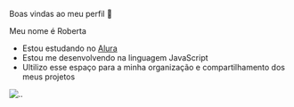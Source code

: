 Boas vindas ao meu perfil 💜

Meu nome é Roberta

- Estou estudando no [Alura](https://www.alura.com.br)
- Estou me desenvolvendo na linguagem JavaScript
- Ultilizo esse espaço para a minha organização e compartilhamento dos meus projetos


![.](https://media1.tenor.com/m/QqMbGI_1iHoAAAAC/aight-bet.gif).
